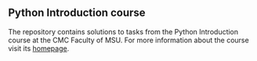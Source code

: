 ## Python Introduction course

The repository contains solutions to tasks from the Python Introduction course at the CMC Faculty of MSU. For more information about the course visit its [homepage](https://uneex.org/LecturesCMC/PythonIntro2021/04_FunctionsClosure).